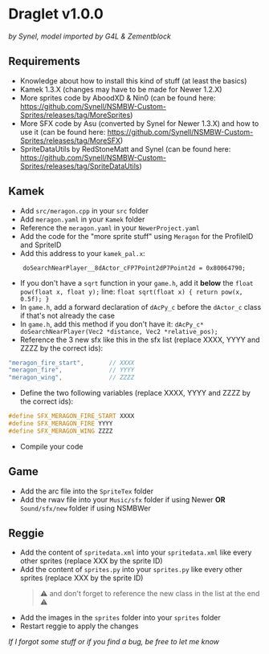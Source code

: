# Draglet v1.0.0
*by Synel, model imported by G4L & Zementblock*


## Requirements
- Knowledge about how to install this kind of stuff (at least the basics)
- Kamek 1.3.X (changes may have to be made for Newer 1.2.X)
- More sprites code by AboodXD & Nin0 (can be found here: https://github.com/Synell/NSMBW-Custom-Sprites/releases/tag/MoreSprites)
- More SFX code by Asu (converted by Synel for Newer 1.3.X) and how to use it (can be found here: https://github.com/Synell/NSMBW-Custom-Sprites/releases/tag/MoreSFX)
- SpriteDataUtils by RedStoneMatt and Synel (can be found here: https://github.com/Synell/NSMBW-Custom-Sprites/releases/tag/SpriteDataUtils)


## Kamek
- Add `src/meragon.cpp` in your `src` folder
- Add `meragon.yaml` in your `Kamek` folder
- Reference the `meragon.yaml` in your `NewerProject.yaml`
- Add the code for the "more sprite stuff" using `Meragon` for the ProfileID and SpriteID
- Add this address to your `kamek_pal.x`:
```
	doSearchNearPlayer__8dActor_cFP7Point2dP7Point2d = 0x80064790;
```
- If you don't have a `sqrt` function in your `game.h`, add it **below** the `float pow(float x, float y);` line: `float sqrt(float x) { return pow(x, 0.5f); }`
- In `game.h`, add a forward declaration of `dAcPy_c` before the `dActor_c` class if that's not already the case
- In `game.h`, add this method if you don't have it: `dAcPy_c* doSearchNearPlayer(Vec2 *distance, Vec2 *relative_pos);`
- Reference the 3 new sfx like this in the sfx list (replace XXXX, YYYY and ZZZZ by the correct ids):
```cpp
"meragon_fire_start",		// XXXX
"meragon_fire",				// YYYY
"meragon_wing",				// ZZZZ
```
- Define the two following variables (replace XXXX, YYYY and ZZZZ by the correct ids):
```cpp
#define SFX_MERAGON_FIRE_START XXXX
#define SFX_MERAGON_FIRE YYYY
#define SFX_MERAGON_WING ZZZZ
```
- Compile your code


## Game
- Add the arc file into the `SpriteTex` folder
- Add the rwav file into your `Music/sfx` folder if using Newer **OR** `Sound/sfx/new` folder if using NSMBWer


## Reggie
- Add the content of `spritedata.xml` into your `spritedata.xml` like every other sprites (replace XXX by the sprite ID)
- Add the content of `sprites.py` into your `sprites.py` like every other sprites (replace XXX by the sprite ID)
	> ⚠️ and don't forget to reference the new class in the list at the end ⚠️
- Add the images in the `sprites` folder into your `sprites` folder
- Restart reggie to apply the changes


*If I forgot some stuff or if you find a bug, be free to let me know*
